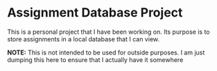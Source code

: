 # Assignment Database Project
This is a personal project that I have been working on. Its purpose is to store assignments in a local database that I can view. 

**NOTE:**
This is not intended to be used for outside purposes. I am just dumping this here to ensure that I actually have it somewhere 
